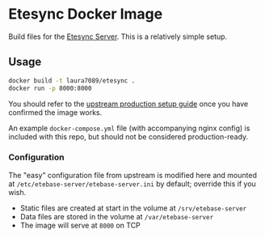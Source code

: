 # Etesync Docker Image

Build files for the [Etesync Server](https://github.com/etesync/server).
This is a relatively simple setup.

## Usage

```bash
docker build -t laura7089/etesync .
docker run -p 8000:8000
```

You should refer to the [upstream production setup guide](https://github.com/etesync/server/wiki/Production-setup-using-Nginx) once you have confirmed the image works.

An example `docker-compose.yml` file (with accompanying nginx config) is included with this repo, but should not be considered production-ready.

### Configuration

The "easy" configuration file from upstream is modified here and mounted at `/etc/etebase-server/etebase-server.ini` by default; override this if you wish.

- Static files are created at start in the volume at `/srv/etebase-server`
- Data files are stored in the volume at `/var/etebase-server`
- The image will serve at `8000` on TCP
